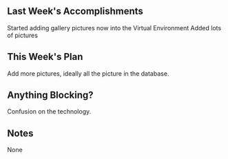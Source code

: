 ## Last Week's Accomplishments

Started adding gallery pictures now into the Virtual Environment
Added lots of pictures

## This Week's Plan

Add more pictures, 
ideally all the picture in the database.

## Anything Blocking?

Confusion on the technology.

## Notes

None